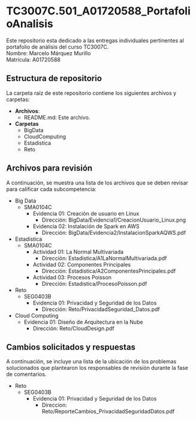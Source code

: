 # TC3007C.501_A01720588_PortafolioAnalisis

Este repositorio esta dedicado a las entregas individuales pertinentes al portafolio de análisis del curso TC3007C.  
Nombre: Marcelo Márquez Murillo  
Matrícula: A01720588  

## Estructura de repositorio
La carpeta raíz de este repositorio contiene los siguientes archivos y carpetas:
* **Archivos**:
  * README.md: Este archivo.
* **Carpetas**
  * BigData
  * CloudComputing
  * Estadistica
  * Reto

## Archivos para revisión
A continuación, se muestra una lista de los archivos que se deben revisar para calificar cada subcompetencia:
* Big Data
  * SMA0104C
    * Evidencia 01: Creación de usuario en Linux
      * Dirección: BigData/Evidencia1/CreacionUsuario_Linux.png
    * Evidencia 02: Instalación de Spark en AWS
      * Dirección: BigData/Evidencia2/InstalacionSparkAQWS.pdf
* Estadística
    * SMA0104C
      * Actividad 01: La Normal Multivariada
        * Dirección: Estadistica/A1LaNormalMultivariada.pdf
      * Actividad 02: Componentes Principales
        * Dirección: Estadistica/A2ComponentesPrincipales.pdf
      * Actividad 03: Procesos Poisson
        * Dirección: Estadistica/ProcesoPoisson.pdf
* Reto
  * SEG0403B
    * Evidencia 01: Privacidad y Seguridad de los Datos
      * Dirección: Reto/PrivacidadSeguridad_Datos.pdf
* Cloud Computing
  * Evidencia 01: Diseño de Arquitectura en la Nube
    * Dirección: Reto/CloudDesign.pdf

## Cambios solicitados y respuestas
A continuación, se incluye una lista de la ubicación de los problemas solucionados que plantearon los responsables de revisión durante la fase de comentarios.
* Reto
  * SEG0403B
    * Evidencia 01: Privacidad y Seguridad de los Datos
      * Direccion: Reto/ReporteCambios_PrivacidadSeguridadDatos.pdf
